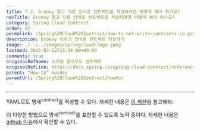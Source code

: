 ```yaml
---
title: 7.2. Groovy 말고 다른 언어로 컨트랙트를 작성하려면 어떻게 해야 하나요?
navTitle: Groovy 말고 다른 언어로 컨트랙트를 작성하려면 어떻게 해야 하나요?
category: Spring Cloud Contract
order: 47
permalink: /Spring%20Cloud%20Contract/how-to-not-write-contracts-in-groovy/
description: Groovy 이외의 언어로 컨트랙트 작성하기
image: ./../../images/springcloud/logo.jpeg
lastmod: 2025-03-12T23:34:00+09:00
comments: true
originalRefName: 스프링 클라우드 컨트랙트
originalRefLink: https://docs.spring.io/spring-cloud-contract/reference/4.2.0/howto/how-to-not-write-contracts-in-groovy.html
parent: “How-to” Guides
parentUrl: /Spring%20Cloud%20Contract/howto/
---
```


---

YAML로도 명세<sup>contract</sup>를 작성할 수 있다. 자세한 내용은 [이 섹션](../features-contract)을 참고해라.

더 다양한 방법으로 명세<sup>contract</sup>를 표현할 수 있도록 노력 중이다. 자세한 내용은 [github 이슈](https://github.com/spring-cloud/spring-cloud-contract/issues/)에서 확인할 수 있다.